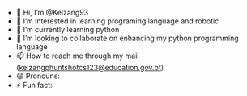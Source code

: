 - 👋 Hi, I’m @Kelzang93
- 👀 I’m interested in learning programing language and robotic
- 🌱 I’m currently learning python
- 💞️ I’m looking to collaborate on enhancing my python programming language
- 📫 How to reach me through my mail (kelzangphuntshotcs123@education.gov.bt)
- 😄 Pronouns: 
- ⚡ Fun fact: 

<!---
Kelzang93/Kelzang93 is a ✨ special ✨ repository because its `README.md` (this file) appears on your GitHub profile.
You can click the Preview link to take a look at your changes.
--->
